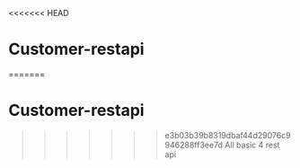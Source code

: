 <<<<<<< HEAD
# Customer-restapi
=======
# Customer-restapi  
>>>>>>> e3b03b39b8319dbaf44d29076c9946288ff3ee7d
All basic 4 rest api
